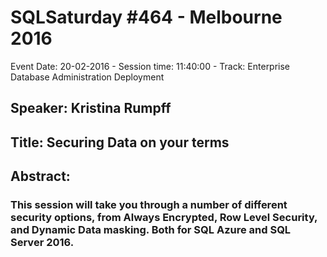 # SQLSaturday #464 - Melbourne 2016
Event Date: 20-02-2016 - Session time: 11:40:00 - Track: Enterprise Database Administration  Deployment
## Speaker: Kristina Rumpff
## Title: Securing Data on your terms
## Abstract:
### This session will take you through a number of different security options, from Always Encrypted, Row Level Security, and Dynamic Data masking. Both for SQL Azure and SQL Server 2016.
